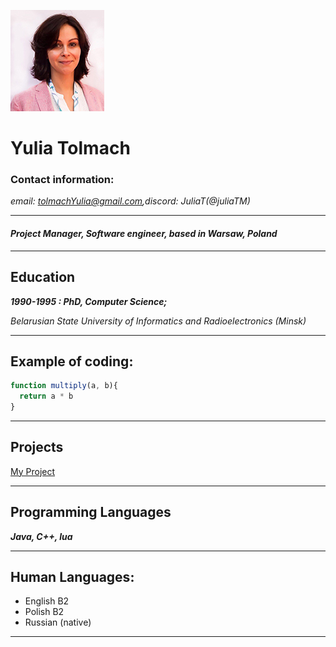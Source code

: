 
![photo](https://github.com/juliaTM/docs/blob/main/small_photo.jpg?raw=true)

# Yulia Tolmach #
 ### Contact information: 
  *email: tolmachYulia@gmail.com,discord: JuliaT(@juliaTM)*
___
#### __*Project Manager, Software engineer,  based in Warsaw, Poland*__
____

## Education

 _**1990-1995
:   PhD, Computer Science;**_

_Belarusian State University of Informatics and Radioelectronics (Minsk)_
___________

## Example of coding:
``` javascript
function multiply(a, b){ 
  return a * b 
} 
```
__________
## Projects
[My Project](https://github.com/juliaTM/rsschool-cv/blob/a29c3c798c99889e864ebe15d535e1c18d902409/cv.md)
_________

## Programming Languages
  _**Java, C++, lua**_
  __________


## Human Languages:

* English B2
* Polish B2
* Russian (native)
_______